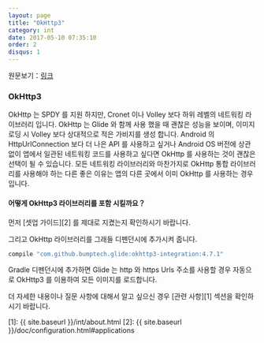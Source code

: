 ```yaml
---
layout: page
title: "OkHttp3"
category: int
date: 2017-05-10 07:35:10
order: 2
disqus: 1
---
```


원문보기：[링크](http://bumptech.github.io/glide/int/okhttp3.html)

### OkHttp3

OkHttp 는 SPDY 를 지원 하지만, Cronet 이나 Volley 보다 하위 레벨의 네트워킹 라이브러리 입니다.  OkHttp 는 Glide 와 함께 사용 했을 때 괜찮은 성능을 보이며, 이미지 로딩 시 Volley 보다 상대적으로 적은 가비지를 생성 합니다. Android 의 HttpUrlConnection 보다 더 나은 API 를 사용하고 싶거나 Android OS 버전에 상관없이 앱에서 일관된 네트워킹 코드를 사용하고 싶다면 OkHttp 를 사용하는 것이 괜찮은 선택이 될 수 있습니다. 모든 네트워킹 라이브러리와 마찬가지로 OkHttp 통합 라이브러리를 사용해야 하는 다른 좋은 이유는 앱의 다른 곳에서 이미 OkHttp 를 사용하는 경우입니다.

#### 어떻게 OkHttp3 라이브러리를 포함 시킬까요？
먼저 [셋업 가이드][2] 를 제대로 지켰는지 확인하시기 바랍니다.

그리고 OkHttp 라이브러리를 그래들 디펜던시에 추가시켜 줍니다.

```groovy
compile "com.github.bumptech.glide:okhttp3-integration:4.7.1"
```

Gradle 디펜던시에 추가하면 Glide 는 http 와 https Urls 주소를 사용할 경우 자동으로 OkHttp3 를 이용하여 모든 이미지를 로드합니다.

더 자세한 내용이나 질문 사항에 대해서 알고 싶으신 경우 [관련 사항][1] 섹션을 확인하시기 바랍니다.

[1]: {{ site.baseurl }}/int/about.html
[2]: {{ site.baseurl }}/doc/configuration.html#applications
